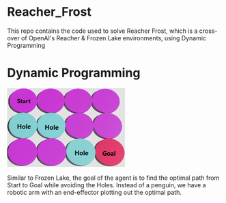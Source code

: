 # Reacher_Frost
This repo contains the code used to solve Reacher Frost, which is a cross-over of OpenAI's Reacher & Frozen Lake environments, using Dynamic Programming

# Dynamic Programming
![alt text](https://github.com/kwquan/Reacher_Frost/blob/main/reacher_states.png)

Similar to Frozen Lake, the goal of the agent is to find the optimal path from Start to Goal while avoiding the Holes.
Instead of a penguin, we have a robotic arm with an end-effector plotting out the optimal path.
